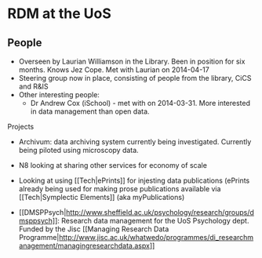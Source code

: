 # RDM at the UoS #

## People ##
 * Overseen by Laurian Williamson in the Library.  Been in position for six months.  Knows Jez Cope.  Met with Laurian on 2014-04-17
 * Steering group now in place, consisting of people from the library, CiCS and R&IS
 * Other interesting people: 
   * Dr Andrew Cox (iSchool) - met with on 2014-03-31.  More interested in data management than open data.

Projects
 * Archivum: data archiving system currently being investigated.  Currently being piloted using microscopy data.
 * N8 looking at sharing other services for economy of scale
 * Looking at using [[Tech|ePrints]] for injesting data publications (ePrints already being used for making prose publications available via [[Tech|Symplectic Elements]] (aka myPublications)


 * [[DMSPPsych|http://www.sheffield.ac.uk/psychology/research/groups/dmsppsych]]: Research data management for the UoS Psychology dept.  Funded by the Jisc [[Managing Research Data Programme|http://www.jisc.ac.uk/whatwedo/programmes/di_researchmanagement/managingresearchdata.aspx]]

